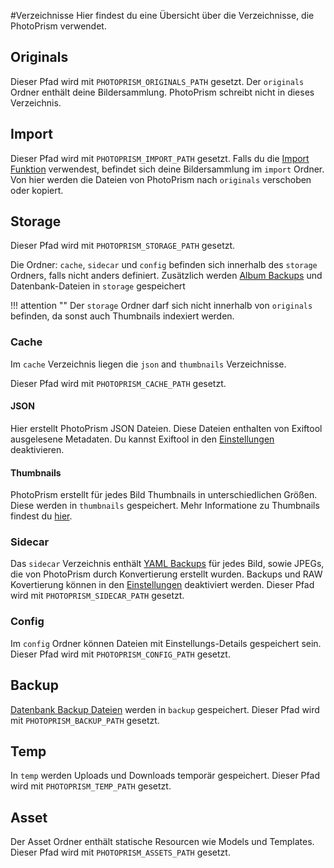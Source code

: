 #Verzeichnisse
Hier findest du eine Übersicht über die Verzeichnisse, die PhotoPrism verwendet.

## Originals
Dieser Pfad wird mit `PHOTOPRISM_ORIGINALS_PATH` gesetzt.
Der `originals` Ordner enthält deine  Bildersammlung. PhotoPrism schreibt nicht in dieses Verzeichnis.

## Import
Dieser Pfad wird mit `PHOTOPRISM_IMPORT_PATH` gesetzt.
Falls du die [Import Funktion](../library/import-vs-index.md) verwendest, befindet sich deine Bildersammlung im `import` Ordner. Von hier werden die Dateien von
PhotoPrism nach `originals` verschoben oder kopiert.

## Storage
Dieser Pfad wird mit `PHOTOPRISM_STORAGE_PATH` gesetzt.

Die Ordner: `cache`, `sidecar` und `config` befinden sich innerhalb des `storage` Ordners, falls nicht anders definiert.
Zusätzlich werden [Album Backups](./backups.md#album-backups) und Datenbank-Dateien in `storage` gespeichert

!!! attention ""
    Der `storage` Ordner darf sich nicht innerhalb von `originals` befinden, da sonst auch Thumbnails indexiert werden.

### Cache
Im `cache` Verzeichnis liegen die `json` and `thumbnails` Verzeichnisse.

Dieser Pfad wird mit `PHOTOPRISM_CACHE_PATH` gesetzt.

#### JSON
Hier erstellt PhotoPrism JSON Dateien. Diese Dateien enthalten von Exiftool ausgelesene Metadaten.
Du kannst Exiftool in den [Einstellungen](../settings/advanced.md) deaktivieren.

#### Thumbnails
PhotoPrism erstellt für jedes Bild Thumbnails in unterschiedlichen Größen. Diese werden in `thumbnails` gespeichert.
Mehr Informatione zu Thumbnails findest du [hier](../settings/advanced.md#images).

### Sidecar
Das `sidecar` Verzeichnis enthält [YAML Backups](./backups.md) für jedes Bild, sowie JPEGs, die von PhotoPrism durch Konvertierung erstellt wurden.
Backups und RAW Kovertierung können in den [Einstellungen](../settings/advanced.md) deaktiviert werden.
Dieser Pfad wird mit `PHOTOPRISM_SIDECAR_PATH` gesetzt.

### Config
Im `config` Ordner können Dateien mit Einstellungs-Details gespeichert sein.
Dieser Pfad wird mit `PHOTOPRISM_CONFIG_PATH` gesetzt.

## Backup
[Datenbank Backup Dateien](./backups.md#backup-command) werden in `backup` gespeichert.
Dieser Pfad wird mit `PHOTOPRISM_BACKUP_PATH` gesetzt.

## Temp
In `temp` werden Uploads und Downloads temporär gespeichert.
Dieser Pfad wird mit `PHOTOPRISM_TEMP_PATH` gesetzt.


## Asset
Der Asset Ordner enthält statische Resourcen wie Models und Templates.
Dieser Pfad wird mit `PHOTOPRISM_ASSETS_PATH` gesetzt.


